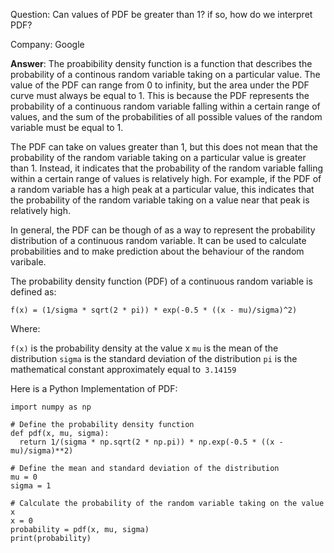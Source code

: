 Question: Can values of PDF be greater than 1? if so, how do we interpret PDF?

Company: Google

**Answer**: The proabibility density function is a function
that describes the probability of a continous random variable taking on a particular value.
The value of the PDF can range from 0 to infinity, but the area under the PDF curve must always be equal to 1.
This is because the PDF represents the probability of a continuous random variable falling within a certain range of values, 
and the sum of the probabilities of all possible values of the random variable must be equal to 1.

The PDF can take on values greater than 1, but this does not mean that the probability of
the random variable taking on a particular value is greater than 1. Instead, it indicates that the probability 
of the random variable falling within a certain range of values is relatively high. 
For example, if the PDF of a random variable has a high peak at a particular value, 
this indicates that the probability of the random variable taking on a value near that peak is relatively high.

In general, the PDF can be though of as a way to represent the probability distribution of a continuous random variable. 
It can be used to calculate probabilities and to make prediction about the behaviour of the random varibale.

The probability density function (PDF) of a continuous random variable is defined as:

``
f(x) = (1/sigma * sqrt(2 * pi)) * exp(-0.5 * ((x - mu)/sigma)^2)
``

Where:

`f(x)` is the probability density at the value x
`mu` is the mean of the distribution
`sigma` is the standard deviation of the distribution
`pi` is the mathematical constant approximately equal to` 3.14159`

Here is a Python Implementation of PDF:

````
import numpy as np

# Define the probability density function
def pdf(x, mu, sigma):
  return 1/(sigma * np.sqrt(2 * np.pi)) * np.exp(-0.5 * ((x - mu)/sigma)**2)

# Define the mean and standard deviation of the distribution
mu = 0
sigma = 1

# Calculate the probability of the random variable taking on the value x
x = 0
probability = pdf(x, mu, sigma)
print(probability)

````